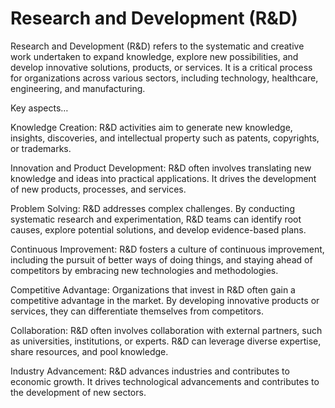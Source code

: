 # Research and Development (R&D)

Research and Development (R&D) refers to the systematic and creative work undertaken to expand knowledge, explore new possibilities, and develop innovative solutions, products, or services. It is a critical process for organizations across various sectors, including technology, healthcare, engineering, and manufacturing.

Key aspects…

Knowledge Creation: R&D activities aim to generate new knowledge, insights, discoveries, and intellectual property such as patents, copyrights, or trademarks.

Innovation and Product Development: R&D often involves translating new knowledge and ideas into practical applications. It drives the development of new products, processes, and services.

Problem Solving: R&D addresses complex challenges. By conducting systematic research and experimentation, R&D teams can identify root causes, explore potential solutions, and develop evidence-based plans.

Continuous Improvement: R&D fosters a culture of continuous improvement, including the pursuit of better ways of doing things, and staying ahead of competitors by embracing new technologies and methodologies.

Competitive Advantage: Organizations that invest in R&D often gain a competitive advantage in the market. By developing innovative products or services, they can differentiate themselves from competitors.

Collaboration: R&D often involves collaboration with external partners, such as universities, institutions, or experts. R&D can leverage diverse expertise, share resources, and pool knowledge.

Industry Advancement: R&D advances industries and contributes to economic growth. It drives technological advancements and contributes to the development of new sectors.
